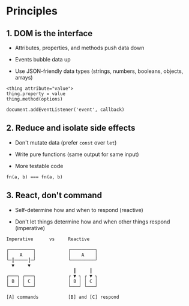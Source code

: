 # Principles

## 1. DOM is the interface

- Attributes, properties, and methods push data down

- Events bubble data up

- Use JSON-friendly data types (strings, numbers, booleans, objects, arrays)

```
<thing attribute="value">
thing.property = value
thing.method(options)

document.addEventListener('event', callback)
```

## 2. Reduce and isolate side effects

- Don't mutate data (prefer `const` over `let`)

- Write pure functions (same output for same input)

- More testable code

```
fn(a, b) === fn(a, b)
```

## 3. React, don't command

- Self-determine how and when to respond (reactive)

- Don't let things determine how and when other things respond (imperative)

```
Imperative      vs     Reactive

┌─────────┐            ┌─────────┐
│    A    │            │    A    │
└─┃─────┃─┘            └─────────┘
  ▼     ▼
                         ┃     ┃
┌───┐ ┌───┐            ┌ ▼ ┐ ┌ ▼ ┐
│ B │ │ C │            │ B │ │ C │
└───┘ └───┘            └───┘ └───┘

[A] commands           [B] and [C] respond
```
